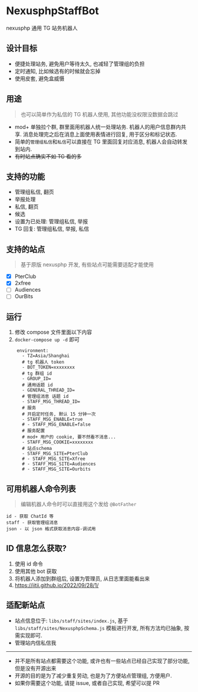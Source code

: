 # NexusphpStaffBot

nexusphp 通用 TG 站务机器人

## 设计目标
* 便捷处理站务, 避免用户等待太久, 也减轻了管理组的负担
* 定时通知, 比如候选有的时候就会忘掉
* 使用皮套, 避免盒威慑
## 用途
> 也可以简单作为私信的 TG 机器人使用, 其他功能没权限没数据会跳过

* mod+ 单独拉个群, 群里面用机器人统一处理站务. 机器人的用户信息群内共享. 消息处理完之后在消息上面使用表情进行回复, 用于区分和标记状态.
* 简单的`管理组私信`和`私信`可以直接在 TG 里面回复对应消息, 机器人会自动转发到站内.
* ~~有时站点确实不如 TG 看的多~~
## 支持的功能
* 管理组私信, 翻页
* 举报处理
* 私信, 翻页
* 候选
* 设置为已处理: 管理组私信, 举报
* TG 回复: 管理组私信, 举报, 私信

## 支持的站点
> 基于原版 nexusphp 开发, 有些站点可能需要适配才能使用

* [x] PterClub
* [x] 2xfree
* [ ] Audiences
* [ ] OurBits

## 运行

1. 修改 compose 文件里面以下内容
2. `docker-compose up -d` 即可

```
    environment:
      - TZ=Asia/Shanghai
      # tg 机器人 token
      - BOT_TOKEN=xxxxxxxx
      # tg 群组 id
      - GROUP_ID=
      # 通用话题 id
      - GENERAL_THREAD_ID=
      # 管理组消息 话题 id
      - STAFF_MSG_THREAD_ID=
      # 服务
      # 开启定时任务, 默认 15 分钟一次
      - STAFF_MSG_ENABLE=true
      # - STAFF_MSG_ENABLE=false
      # 服务配置
      # mod+ 用户的 cookie, 要不然看不消息...
      - STAFF_MSG_COOKIE=xxxxxxxx
      # 站点schema
      - STAFF_MSG_SITE=PterClub
      # - STAFF_MSG_SITE=Xfree
      # - STAFF_MSG_SITE=Audiences
      # - STAFF_MSG_SITE=Ourbits
```

## 可用机器人命令列表
> 编辑机器人命令时可以直接用这个发给 `@BotFather`  

```
id - 获取 ChatId 等
staff - 获取管理组消息
json - 以 json 格式获取消息内容-调试用
```

## ID 信息怎么获取?

1. 使用 id 命令
2. 使用其他 bot 获取
3. 将机器人添加到群组后, 设置为管理员, 从日志里面能看出来
4. https://iitii.github.io/2022/09/28/1/

## 适配新站点
* 站点信息位于: `libs/staff/sites/index.js`, 基于 `libs/staff/sites/NexusphpSchema.js` 模板进行开发, 所有方法均已抽象, 按需实现即可.
* 管理站内信私信我
----
* 并不是所有站点都需要这个功能, 或许也有一些站点已经自己实现了部分功能, 但是没有开源出来
* 开源的目的是为了减少重复劳动, 也是为了方便站点管理组, 方便用户.
* 如果你需要这个功能, 请提 issue, 或者自己实现, 希望可以提 PR

